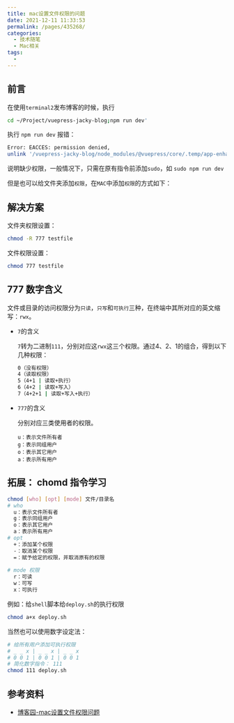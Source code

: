 ```yaml
---
title: mac设置文件权限的问题
date: 2021-12-11 11:33:53
permalink: /pages/435268/
categories:
  - 技术随笔
  - Mac相关
tags:
  - 
---
```


## 前言

在使用`terminal2`发布博客的时候，执行

```bash
cd ~/Project/vuepress-jacky-blog;npm run dev'
```

执行 `npm run dev` 报错：

```bash
Error: EACCES: permission denied, 
unlink '/vuepress-jacky-blog/node_modules/@vuepress/core/.temp/app-enhancers/0.js'
```

说明缺少权限，一般情况下，只需在原有指令前添加`sudo`，如 `sudo npm run dev`

但是也可以给文件夹添加`权限`，在`MAC`中添加`权限`的方式如下：



## 解决方案

文件夹权限设置：

```bash 
chmod -R 777 testfile
```

文件权限设置：

```bash
chmod 777 testfile
```



## 777 数字含义

文件或目录的访问权限分为`只读`，`只写`和`可执行`三种，在终端中其所对应的英文缩写：`rwx`。

- `7`的含义

  `7`转为二进制`111`，分别对应这`rwx`这三个权限。通过4、2、1的组合，得到以下几种权限：

  ```bash
  0（没有权限）
  4（读取权限）
  5（4+1 | 读取+执行）
  6（4+2 | 读取+写入）
  7（4+2+1 | 读取+写入+执行）
  ```

- `777`的含义

  分别对应三类使用者的权限。

  ```
  u：表示文件所有者
  g：表示同组用户
  o：表示其它用户
  a：表示所有用户
  ```

  

## 拓展： chomd 指令学习

```bash
chmod [who] [opt] [mode] 文件/目录名
# who 
  u：表示文件所有者
  g：表示同组用户
  o：表示其它用户
  a：表示所有用户
# opt
  +：添加某个权限
  -：取消某个权限
  =：赋予给定的权限，并取消原有的权限
  
# mode 权限
  r：可读
  w：可写
  x：可执行
```

例如：给`shell`脚本给`deploy.sh`的执行权限

```bash
chmod a+x deploy.sh
```

当然也可以使用数字设定法：

```bash
# 给所有用户添加可执行权限
# _ _ x | _ _ x | _ _ x 
# 0 0 1 | 0 0 1 | 0 0 1
# 简化数字指令： 111
chmod 111 deploy.sh
```



## 参考资料

- [博客园-mac设置文件权限问题](https://www.cnblogs.com/pingfan1990/p/5065360.html)

